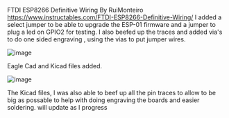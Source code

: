 FTDI ESP8266 Definitive Wiring  By RuiMonteiro https://www.instructables.com/FTDI-ESP8266-Definitive-Wiring/
I added a select jumper to be able to upgrade the ESP-01 firmware and a jumper to plug a led on GPIO2 for testing.
I also beefed up the traces and added via's to do one sided engraving , using the vias to put jumper wires.

![image](https://github.com/carl1961/FTDI-ESP8266-Definitive-Wiring/assets/3056821/b332d85e-49a7-430d-a3e0-10219922e44c)

Eagle Cad and Kicad files added. 

![image](https://github.com/carl1961/FTDI-ESP8266-Definitive-Wiring/assets/3056821/a9c15de3-2546-431e-9c61-6c08fb02761f)

The Kicad files, I was also able to beef up all the pin traces to allow to be big as possable  to help with doing engraving the boards and easier soldering. 
will update as I progress










